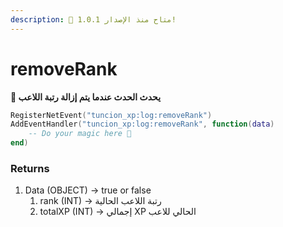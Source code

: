 ```yaml
---
description: 🔧 متاح منذ الإصدار 1.0.1!
---
```


# removeRank

**📢 يحدث الحدث عندما يتم إزالة رتبة اللاعب**

```lua
RegisterNetEvent("tuncion_xp:log:removeRank")
AddEventHandler("tuncion_xp:log:removeRank", function(data)
    -- Do your magic here 💫
end)
```

### Returns

1. Data <span className="color-blue">(OBJECT)</span> <span className="color-orange">-> true or false</span>
   1. rank <span className="color-blue">(INT)</span> <span className="color-orange">-> رتبة اللاعب الحالية</span>
   2. totalXP <span className="color-blue">(INT)</span> <span className="color-orange">-> إجمالي XP الحالي للاعب</span>
